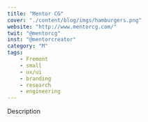 ```yaml
---
title: "Mentor CG"
cover: "./content/blog/imgs/hamburgers.png"
website: "http://www.mentorcg.com/"
twit: "@mentorcg"
inst: "@mentorcreator"
category: "M"
tags:
    - Fremont
    - small
    - ux/ui
    - branding
    - research
    - engineering
---
```


Description
